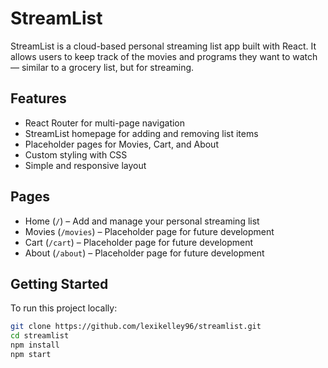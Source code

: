 # StreamList

StreamList is a cloud-based personal streaming list app built with React. It allows users to keep track of the movies and programs they want to watch — similar to a grocery list, but for streaming.

## Features

- React Router for multi-page navigation
- StreamList homepage for adding and removing list items
- Placeholder pages for Movies, Cart, and About
- Custom styling with CSS
- Simple and responsive layout

## Pages

- Home (`/`) – Add and manage your personal streaming list
- Movies (`/movies`) – Placeholder page for future development
- Cart (`/cart`) – Placeholder page for future development
- About (`/about`) – Placeholder page for future development

## Getting Started

To run this project locally:

```bash
git clone https://github.com/lexikelley96/streamlist.git
cd streamlist
npm install
npm start
